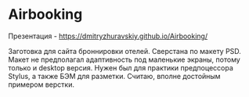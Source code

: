# Airbooking

Презентация - https://dmitryzhuravskiy.github.io/Airbooking/

Заготовка для сайта броннировки отелей. Сверстана по макету PSD. Макет не предполагал адаптивность под маленькие экраны, потому только и desktop версия. Нужен был для практики предпоцессора Stylus, а также БЭМ для разметки. Считаю, вполне достойным примером верстки.
